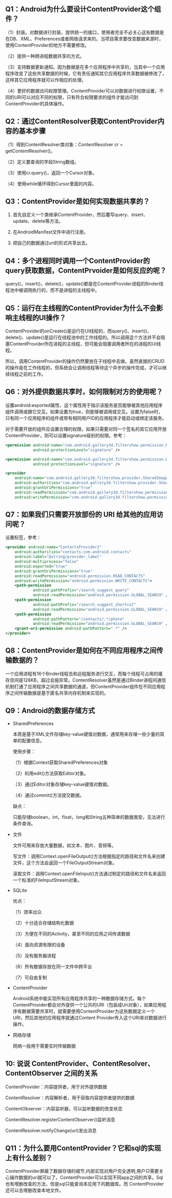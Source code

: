 ## Q1：Android为什么要设计ContentProvider这个组件？

（1）封装。对数据进行封装，提供统一的接口，使用者完全不必关心这些数据是在DB、XML、Preferences或者网络请求来的。当项目需求要改变数据来源时，使用ContentProvider的地方不需要修改。

（2）提供一种跨进程数据共享的方式。

（3）支持数据更新通知。因为数据是在多个应用程序中共享的，当其中一个应用程序改变了这些共享数据的时候，它有责任通知其它应用程序共享数据被修改了，这样其它应用程序就可以作相应的处理。

（4）更好的数据访问权限管理。ContentProvider可以对数据进行权限设置，不同的URI可以对应不同的权限，只有符合权限要求的组件才能访问到ContentProvider的具体操作。

## Q2：通过ContentResolver获取ContentProvider内容的基本步骤

（1）得到ContentResolver类对象：ContentResolver cr = getContentResolver()。

（2）定义要查询的字段String数组。

（3）使用cr.query()，返回一个Cursor对象。

（4）使用while循环得到Cursor里面的内容。

## Q3：ContentProvider是如何实现数据共享的？

1. 首先自定义一个类继承ContentProvider，然后覆写query、insert、update、delete等方法。

2. 在AndroidManifest文件中进行注册。
   
3. 把自己的数据通过uri的形式共享出去。

## Q4：多个进程同时调用一个ContentProvider的query获取数据，ContentPrvoider是如何反应的呢？

query()，insert()，delete()，update()都是在ContentProvider进程的Binder线程池中被调用执行的，而不是进程的主线程中。

## Q5：运行在主线程的ContentProvider为什么不会影响主线程的UI操作？

ContentProvider的onCreate()是运行在UI线程的，而query()、insert()、delete()、update()是运行在线程池中的工作线程的。所以调用这个方法并不会阻塞ContentProvider所在进程的主线程，但可能会阻塞调用者所在的进程的UI线程。

所以，调用ContentProvider的操作仍然要放在子线程中去做。虽然直接的CRUD的操作是在工作线程的，但系统会让调用线程等待这个异步的操作完成，才可以继续线程之前的工作。

## Q6：对外提供数据共享时，如何限制对方的使用呢？

设置android:exported属性，这个属性用于指示该服务是否能够被其他应用程序组件调用或跟它交互。如果设置为true，则能够被调用或交互。设置为false时，只有同一个应用程序的组件或带有相同用户ID的应用程序才能启动或绑定该服务。

对于需要开放的组件应设置合理的权限，如果只需要对同一个签名的其它应用开放ContentProvider，则可以设置signature级别的权限。参考：

```xml
<permission android:name="com.android.gallery3d.filtershow.permission.READ"
            android:protectionLevel="signature" />

<permission android:name="com.android.gallery3d.filtershow.permission.WRITE"
            android:protectionLevel="signature" />

<provider
    android:name="com.android.gallery3d.filtershow.provider.SharedImageProvider"
    android:authorities="com.android.gallery3d.filtershow.provider.SharedImageProvider"
    android:grantUriPermissions="true"
    android:readPermission="com.android.gallery3d.filtershow.permission.READ"
    android:writePermission="com.android.gallery3d.filtershow.permission.WRITE" />
```

## Q7：如果我们只需要开放部份的 URI 给其他的应用访问呢？

设置<path-permission>标签，参考：

```xml
<provider android:name="ContactsProvider2"
    android:authorities="contacts;com.android.contacts"
    android:label="@string/provider_label"
    android:multiprocess="false"
    android:exported="true"
    android:grantUriPermissions="true"
    android:readPermission="android.permission.READ_CONTACTS"
    android:writePermission="android.permission.WRITE_CONTACTS">
    <path-permission
            android:pathPrefix="/search_suggest_query"
            android:readPermission="android.permission.GLOBAL_SEARCH" />
    <path-permission
            android:pathPrefix="/search_suggest_shortcut"
            android:readPermission="android.permission.GLOBAL_SEARCH" />
    <path-permission
            android:pathPattern="/contacts/.*/photo"
            android:readPermission="android.permission.GLOBAL_SEARCH" />
    <grant-uri-permission android:pathPattern=".*" />
</provider>
```

## Q8：ContentProvider是如何在不同应用程序之间传输数据的？

一个应用进程有16个Binder线程去和远程服务进行交互，而每个线程可占用的缓存空间是128KB，超过会报异常。ContentResolver虽然是通过Binder进程间通信机制打通了应用程序之间共享数据的通道，但ContentProvider组件在不同应用程序之间传输数据是基于匿名共享内存机制来实现的。

## Q9：Android的数据存储方式

- SharedPreferences

  本质是基于XML文件存储key-value键值对数据，通常用来存储一些少量的简单的配置信息。

  使用步骤：

  （1）根据Context获取SharedPreferences对象

  （2）利用edit()方法获取Editor对象。

  （3）通过Editor对象存储key-value键值对数据。

  （4）通过commit()方法提交数据。

  缺点：

  只能存储boolean，int，float，long和String五种简单的数据类型，无法进行条件查询。

- 文件

  文件可用来存放大量数据，如文本、图片、音频等。

  写文件：调用Context.openFileOutput()方法根据指定的路径和文件名来创建文件，这个方法会返回一个FileOutputStream对象。

  读取文件：调用Context.openFileInput()方法通过制定的路径和文件名来返回一个标准的FileInputStream对象。

- SQLite

  优点：

  （1）效率出众

  （2）十分适合存储结构化数据

  （3）方便在不同的Activity，甚至不同的应用之间传递数据

  （4）面向资源有限的设备

  （5）没有服务器进程

  （6）所有数据存放在同一文件中跨平台

  （7）可自由复制

- ContentProvider

  Android系统中能实现所有应用程序共享的一种数据存储方式。每个ContentProvider都会对外提供一个公共的URI（包装成Uri对象），如果应用程序有数据需要共享时，就需要使用ContentProvider为这些数据定义一个URI，然后其他的应用程序就通过Content Provider传入这个URI来对数据进行操作。

- 网络存储

  网络一般用于需要实时传输数据


## 10: 说说 ContentProvider、ContentResolver、ContentObserver 之间的关系

ContentProvider：内容提供者，用于对外提供数据

ContentResolver：内容解析者，用于获取内容提供者提供的数据

ContentObserver：内容监听器，可以监听数据的改变状态

ContentResolver.registerContentObserver()监听消息

ContentResolver.notifyChange(uri)发出消息

## Q11：为什么要用ContentProvider？它和sql的实现上有什么差别？

ContentProvider屏蔽了数据存储的细节,内部实现对用户完全透明,用户只需要关心操作数据的uri就可以了，ContentProvider可以实现不同app之间的共享。Sql也有增删改查的方法，但是sql只能查询本应用下的数据库。而 ContentProvider还可以去增删改查本地文件。
